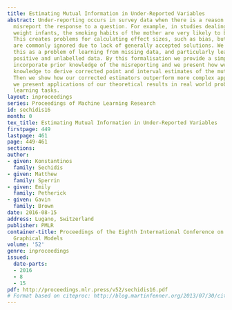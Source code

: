 ```yaml
---
title: Estimating Mutual Information in Under-Reported Variables
abstract: Under-reporting occurs in survey data when there is a reason to systematically
  misreport the response to a question. For example, in studies dealing with low birth
  weight infants, the smoking habits of the mother are very likely to be misreported.
  This creates problems for calculating effect sizes, such as bias, but these problems
  are commonly ignored due to lack of generally accepted solutions. We reinterpret
  this as a problem of learning from missing data, and particularly learning from
  positive and unlabelled data. By this formalisation we provide a simple method to
  incorporate prior knowledge of the misreporting and we present how we can use this
  knowledge to derive corrected point and interval estimates of the mutual information.
  Then we show how our corrected estimators outperform more complex approaches and
  we present applications of our theoretical results in real world problems and machine
  learning tasks.
layout: inproceedings
series: Proceedings of Machine Learning Research
id: sechidis16
month: 0
tex_title: Estimating Mutual Information in Under-Reported Variables
firstpage: 449
lastpage: 461
page: 449-461
sections: 
author:
- given: Konstantinos
  family: Sechidis
- given: Matthew
  family: Sperrin
- given: Emily
  family: Petherick
- given: Gavin
  family: Brown
date: 2016-08-15
address: Lugano, Switzerland
publisher: PMLR
container-title: Proceedings of the Eighth International Conference on Probabilistic
  Graphical Models
volume: '52'
genre: inproceedings
issued:
  date-parts:
  - 2016
  - 8
  - 15
pdf: http://proceedings.mlr.press/v52/sechidis16.pdf
# Format based on citeproc: http://blog.martinfenner.org/2013/07/30/citeproc-yaml-for-bibliographies/
---
```

